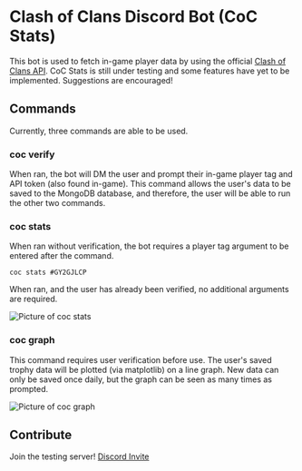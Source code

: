 # Clash of Clans Discord Bot (CoC Stats)

This bot is used to fetch in-game player data by using the official [Clash of Clans API](https://developer.clashofclans.com/#/documentation). CoC Stats is still under testing and some features have yet to be implemented. Suggestions are encouraged!

## Commands

Currently, three commands are able to be used.

### coc verify

When ran, the bot will DM the user and prompt their in-game player tag and API token (also found in-game). This command allows the user's data to be saved to the MongoDB database, and therefore, the user will be able to run the other two commands.

### coc stats

When ran without verification, the bot requires a player tag argument to be entered after the command. <br />
```
coc stats #GY2GJLCP
```
When ran, and the user has already been verified, no additional arguments are required.

![Picture of coc stats](https://user-images.githubusercontent.com/11476519/128583213-a3e8eeb6-d76f-49bd-b142-e89e2a2d2825.png)

### coc graph

This command requires user verification before use. The user's saved trophy data will be plotted (via matplotlib) on a line graph. New data can only be saved once daily, but the graph can be seen as many times as prompted. 

![Picture of coc graph](https://user-images.githubusercontent.com/11476519/128583210-8a603e61-7512-4c85-afd1-5c429ba740b2.png)

## Contribute

Join the testing server! [Discord Invite](https://discord.gg/6MXVXxK7pb)
